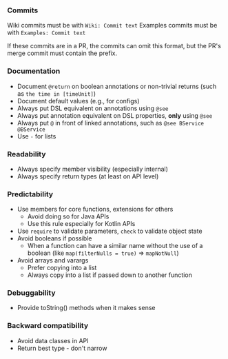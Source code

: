 [//]: # (most of it is from https://kotlinlang.org/docs/jvm-api-guidelines-introduction.html)

### Commits
Wiki commits must be with `Wiki: Commit text`
Examples commits must be with `Examples: Commit text`

If these commits are in a PR, the commits can omit this format, 
but the PR's merge commit must contain the prefix.

### Documentation
- Document `@return` on boolean annotations or non-trivial returns (such as `the time in [timeUnit]`)
- Document default values (e.g., for configs)
- Always put DSL equivalent on annotations using `@see`
- Always put annotation equivalent on DSL properties, **only** using `@see`
- Always put `@` in front of linked annotations, such as `@see BService @BService`
- Use `-` for lists

### Readability
- Always specify member visibility (especially internal)
- Always specify return types (at least on API level)

### Predictability
- Use members for core functions, extensions for others
  - Avoid doing so for Java APIs
  - Use this rule especially for Kotlin APIs
- Use `require` to validate parameters, `check` to validate object state
- Avoid booleans if possible
  - When a function can have a similar name without the use of a boolean (like `map(filterNulls = true)` => `mapNotNull`)
- Avoid arrays and varargs
  - Prefer copying into a list 
  - Always copy into a list if passed down to another function

### Debuggability
- Provide toString() methods when it makes sense

### Backward compatibility
- Avoid data classes in API
- Return best type - don't narrow